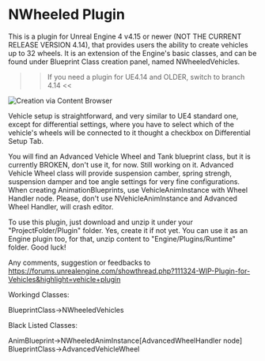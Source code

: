 # NWheeled Plugin
  
  This is a plugin for Unreal Engine 4 v4.15 or newer (NOT THE CURRENT RELEASE VERSION 4.14), that provides users the ability to create vehicles up to 32 wheels. It is an extension of the Engine's basic classes, and can be found under Blueprint Class creation panel, named NWheeledVehicles.
  
 >> If you need a plugin for UE4.14 and OLDER, switch to branch 4.14 <<
  
  ![Creation via Content Browser](https://docs.unrealengine.com/latest/images/Engine/Blueprints/UserGuide/Types/ClassBlueprint/Creation/CreateBP_mainFlow.jpg)
  
  Vehicle setup is straightforward, and very similar to UE4 standard one, except for differential settings, where you have to select which of the vehicle's wheels will be connected to it thought a checkbox on Differential Setup Tab.
  
  You will find an Advanced Vehicle Wheel and Tank blueprint class, but it is currently BROKEN, don't use it, for now. Still working on it. Advanced Vehicle Wheel class will provide suspension camber, spring strengh, suspension damper and toe angle settings for very fine configurations. When creating AnimationBlueprints, use VehicleAnimInstance with Wheel Handler node. Please, don't use NVehicleAnimInstance and Advanced Wheel Handler, will crash editor.
  
  To use this plugin, just download and unzip it under your "ProjectFolder/Plugin" folder. Yes, create it if not yet. You can use it as an Engine plugin too, for that, unzip content to "Engine/Plugins/Runtime" folder. Good luck!
  
  Any comments, suggestion or feedbacks to https://forums.unrealengine.com/showthread.php?111324-WIP-Plugin-for-Vehicles&highlight=vehicle+plugin

Workingd Classes:

  BlueprintClass->NWheeledVehicles
  
Black Listed Classes:

  AnimBlueprint->NWheeledAnimInstance[AdvancedWheelHandler node]
  BlueprintClass->AdvancedVehicleWheel
  
  
